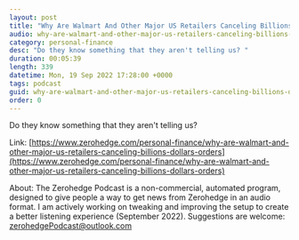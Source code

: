 ```yaml
---
layout: post
title: "Why Are Walmart And Other Major US Retailers Canceling Billions Of Dollars In Orders As Summer Comes To An End?"
audio: why-are-walmart-and-other-major-us-retailers-canceling-billions-dollars-orders-0
category: personal-finance
desc: "Do they know something that they aren't telling us? "
duration: 00:05:39
length: 339
datetime: Mon, 19 Sep 2022 17:28:00 +0000
tags: podcast
guid: why-are-walmart-and-other-major-us-retailers-canceling-billions-dollars-orders-0
order: 0
---
```

Do they know something that they aren't telling us? 

Link: [https://www.zerohedge.com/personal-finance/why-are-walmart-and-other-major-us-retailers-canceling-billions-dollars-orders](https://www.zerohedge.com/personal-finance/why-are-walmart-and-other-major-us-retailers-canceling-billions-dollars-orders)

About: The Zerohedge Podcast is a non-commercial, automated program, designed to give people a way to get news from Zerohedge in an audio format.  I am actively working on tweaking and improving the setup to create a better listening experience (September 2022).  Suggestions are welcome: [zerohedgePodcast@outlook.com](mailto:zerohedgePodcast@outlook.com)